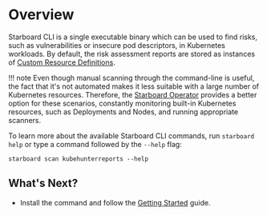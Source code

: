 # Overview

Starboard CLI is a single executable binary which can be used to find risks, such as vulnerabilities or insecure pod
descriptors, in Kubernetes workloads. By default, the risk assessment reports are stored as instances of
[Custom Resource Definitions].

!!! note
    Even though manual scanning through the command-line is useful, the fact that it's not automated makes it less
    suitable with a large number of Kubernetes resources. Therefore, the [Starboard Operator] provides a better option
    for these scenarios, constantly monitoring built-in Kubernetes resources, such as Deployments and Nodes, and running
    appropriate scanners.

To learn more about the available Starboard CLI commands, run `starboard help` or type a command followed by the
`--help` flag:

```
starboard scan kubehunterreports --help
```

## What's Next?

* Install the command and follow the [Getting Started] guide.

[Custom Resource Definitions]: ./../crds/index.md
[Starboard Operator]: ./../operator/index.md
[Getting Started]: ./getting-started.md

